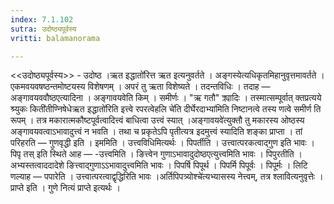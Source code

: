 ```yaml
---
index: 7.1.102
sutra: उदोष्ठ्यपूर्वस्य
vritti: balamanorama

---
```

<<उदोष्ठ्यपूर्वस्य>> - उदोष्ठ ।ऋत इद्धातो॑रित्त ऋत इत्यनुवर्तते । अङ्गस्येत्यधिकृतमिहानुवृत्तमावर्तते । एकमवयवषष्ठन्तमोष्टयस्य विशेषणम् । अपरं तु ऋता विशेष्यते । तदन्तविधिः । तदाह — अङ्गावयववौष्ठएत्यादिना । अङ्गावयवेति किम्  । समीर्णः । "ऋ गतौ" क्र्यादिः । तस्मात्सम्पूर्वात् क्तप्रत्यये	श्र्युकः किती॑तीण्निषेधेऋत इद्धातो॑रिति इत्त्वे रपरत्वेहलि चे॑ति दीर्घेरदाभ्या॑मिति निष्टानत्वे तस्य णत्वे समीर्ण ति रूपम् । तत्र मकारात्मकौष्टपूर्वत्वादित्त्वं बाधित्वा उत्त्वं स्यात् ।अङ्गावयवे॑त्युक्तौ तु मकारस्य ओष्ठस्य अङ्गावयवत्वाऽभावादुत्त्वं न भवति । तथा च प्रकृतेऽपि पृतीत्यत्र इदमुत्त्वं स्यादिति शङ्का प्राप्ता । तां परिहरति —  गुणवृद्धी इति । इममिति । उत्त्वविधिमित्यर्थः । पिपर्तीति । उत्त्वात्परकत्वाद्गुण इति भावः । पिपृ तस् इति स्थिते आह — -उत्त्वमिति । ङित्त्वेन गुणाऽभावादुदोष्ठएत्युत्त्वमिति भावः । पिपुरतीति । अभ्यस्तत्वाददादेशे ङित्त्वाद्गुणाऽ‌ऽभावादुत्त्वमिति भावः । पिपर्षि पिपूर्थ । पिपर्मि पिपूर्वः । पिपूर्मः । लिटि णल्याह —  पपारेति । उत्त्वात्परत्वाद्वृद्धिरिति भावः ।अर्तिपिपत्र्योश्चे॑त्यभ्यासस्य नेत्त्वम्, तत्र श्लावित्यनुवृत्तेः । प्राप्ते इति । गुणे नित्यं प्राप्ते इत्यर्थः । 